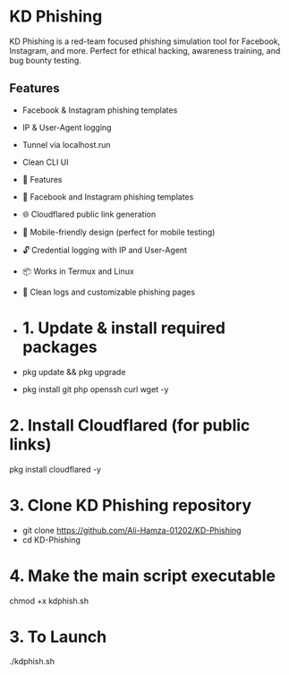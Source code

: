 # KD Phishing

KD Phishing is a red-team focused phishing simulation tool for Facebook, Instagram, and more. Perfect for ethical hacking, awareness training, and bug bounty testing.

## Features
- Facebook & Instagram phishing templates
- IP & User-Agent logging
- Tunnel via localhost.run
- Clean CLI UI
- 🚀 Features

- 🎯 Facebook and Instagram phishing templates
- 🌐 Cloudflared public link generation
- 📱 Mobile-friendly design (perfect for mobile testing)
- 🔓 Credential logging with IP and User-Agent
- 📦 Works in Termux and Linux
- 📄 Clean logs and customizable phishing pages
- # 1. Update & install required packages
- pkg update && pkg upgrade
- pkg install git php openssh curl wget -y

# 2. Install Cloudflared (for public links)
pkg install cloudflared -y

# 3. Clone KD Phishing repository
- git clone https://github.com/Ali-Hamza-01202/KD-Phishing
- cd KD-Phishing

# 4. Make the main script executable
chmod +x kdphish.sh
# 3. To Launch
./kdphish.sh
